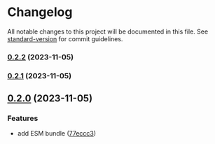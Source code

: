 # Changelog

All notable changes to this project will be documented in this file. See [standard-version](https://github.com/conventional-changelog/standard-version) for commit guidelines.

### [0.2.2](https://github.com/microlinkhq/function/compare/v0.2.1...v0.2.2) (2023-11-05)

### [0.2.1](https://github.com/microlinkhq/function/compare/v0.2.0...v0.2.1) (2023-11-05)

## [0.2.0](https://github.com/microlinkhq/function/compare/v0.1.7...v0.2.0) (2023-11-05)


### Features

* add ESM bundle ([77eccc3](https://github.com/microlinkhq/function/commit/77eccc309ad88dc1853cb6e09931a8455a38ccb8))
